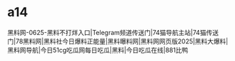 # a14
黑料网-0625-黑料不打烊入口|Telegram频道传送门|74猫导航主站|74猫传送门|78黑料网|黑料社今日爆料正能量|黑料曝料网|黑料网网页版2025|黑料大爆料|黑料网导航|今日51cg吃瓜网每日吃瓜|黑料|今日吃瓜在线|881比鸭
